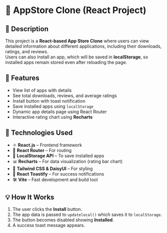 # 📱 AppStore Clone (React Project)

## 🧾 Description
This project is a **React-based App Store Clone** where users can view detailed information about different applications, including their downloads, ratings, and reviews.  
Users can also install an app, which will be saved in **localStorage**, so installed apps remain stored even after reloading the page.

## 🚀 Features
- View list of apps with details  
- See total downloads, reviews, and average ratings  
- Install button with toast notification  
- Save installed apps using `localStorage`  
- Dynamic app details page using React Router  
- Interactive rating chart using **Recharts**

## 🧠 Technologies Used
- ⚛️ **React.js** – Frontend framework  
- 🧭 **React Router** – For routing  
- 💾 **LocalStorage API** – To save installed apps  
- 📊 **Recharts** – For data visualization (rating bar chart)  
- 🎨 **Tailwind CSS & DaisyUI** – For styling  
- 🔔 **React Toastify** – For success notifications  
- 🛠️ **Vite** – Fast development and build tool


## 💡 How It Works
1. The user clicks the **Install** button.  
2. The app data is passed to `updatelocal()` which saves it to `localStorage`.  
3. The button becomes disabled showing **Installed**.  
4. A success toast message appears. 